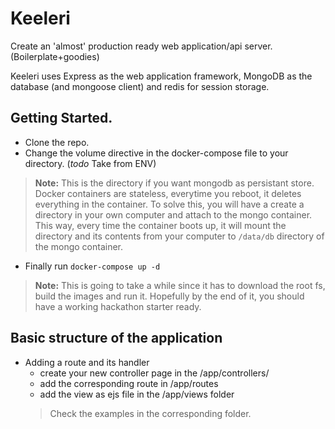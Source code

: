 # Keeleri
Create an 'almost' production ready web application/api server. (Boilerplate+goodies)

Keeleri uses Express as the web application framework, MongoDB as the database (and mongoose client) and redis for session storage.

Getting Started.  
-------------
 - Clone the repo.
 - Change the volume directive in the docker-compose file to your directory.  (*todo* Take from ENV)
 > **Note:**
 This is the directory if you want mongodb as persistant store. Docker containers are stateless, everytime you reboot, it deletes everything in the container. To solve this, you will have a create a directory in your own computer and attach to the mongo container. This way, every time the container boots up, it will mount the directory and its contents from your computer to `/data/db` directory of the mongo container.
 
 - Finally run `docker-compose up -d`
   
  > **Note:**
  This is going to take a while since it has to download the root fs, build the images and run it. Hopefully by the end of it, you should have a working hackathon starter ready. 


Basic structure of the application
--------------
 - Adding a route and its handler
    - create your new controller page in the /app/controllers/
    - add the corresponding route in /app/routes 
    - add the view as ejs file in the /app/views folder
    > Check the examples in the corresponding folder.
